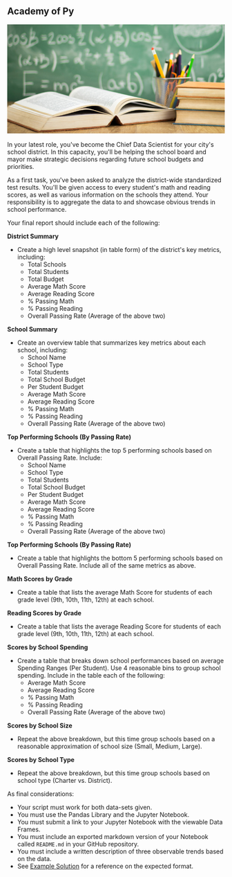 ## Academy of Py

![Education](Images/education.jpg)

In your latest role, you've become the Chief Data Scientist for your city's school district. In this capacity, you'll be helping the  school board and mayor make strategic decisions regarding future school budgets and priorities.

As a first task, you've been asked to analyze the district-wide standardized test results. You'll be given access to every student's math and reading scores, as well as various information on the schools they attend. Your responsibility is to aggregate the data to and showcase obvious trends in school performance. 

Your final report should include each of the following:

**District Summary**

* Create a high level snapshot (in table form) of the district's key metrics, including:
  * Total Schools
  * Total Students
  * Total Budget
  * Average Math Score
  * Average Reading Score
  * % Passing Math
  * % Passing Reading
  * Overall Passing Rate (Average of the above two)

**School Summary**

* Create an overview table that summarizes key metrics about each school, including:
  * School Name
  * School Type
  * Total Students
  * Total School Budget
  * Per Student Budget
  * Average Math Score
  * Average Reading Score
  * % Passing Math
  * % Passing Reading
  * Overall Passing Rate (Average of the above two)

**Top Performing Schools (By Passing Rate)**

* Create a table that highlights the top 5 performing schools based on Overall Passing Rate. Include:
  * School Name
  * School Type
  * Total Students
  * Total School Budget
  * Per Student Budget
  * Average Math Score
  * Average Reading Score
  * % Passing Math
  * % Passing Reading
  * Overall Passing Rate (Average of the above two)

**Top Performing Schools (By Passing Rate)**

* Create a table that highlights the bottom 5 performing schools based on Overall Passing Rate. Include all of the same metrics as above.

**Math Scores by Grade**

* Create a table that lists the average Math Score for students of each grade level (9th, 10th, 11th, 12th) at each school.

**Reading Scores by Grade**

* Create a table that lists the average Reading Score for students of each grade level (9th, 10th, 11th, 12th) at each school.

**Scores by School Spending**

* Create a table that breaks down school performances based on average Spending Ranges (Per Student). Use 4 reasonable bins to group school spending. Include in the table each of the following:
  * Average Math Score
  * Average Reading Score
  * % Passing Math
  * % Passing Reading
  * Overall Passing Rate (Average of the above two)

**Scores by School Size**

* Repeat the above breakdown, but this time group schools based on a reasonable approximation of school size (Small, Medium, Large).

**Scores by School Type**

* Repeat the above breakdown, but this time group schools based on school type (Charter vs. District).

As final considerations:

* Your script must work for both data-sets given.
* You must use the Pandas Library and the Jupyter Notebook.
* You must submit a link to your Jupyter Notebook with the viewable Data Frames. 
* You must include an exported markdown version of your Notebook called  `README.md` in your GitHub repository.  
* You must include a written description of three observable trends based on the data. 
* See [Example Solution](PyCitySchools/PyCitySchools_Example.pdf) for a reference on the expected format. 

